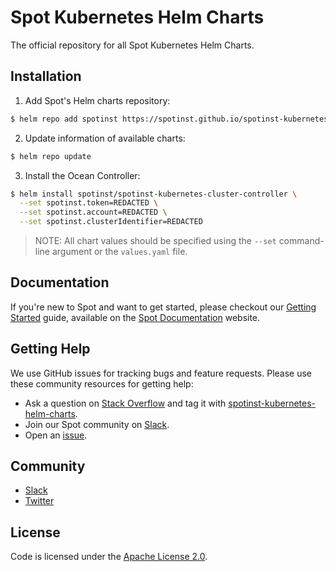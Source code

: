 # Spot Kubernetes Helm Charts

The official repository for all Spot Kubernetes Helm Charts.

## Installation

1. Add Spot's Helm charts repository:

```sh
$ helm repo add spotinst https://spotinst.github.io/spotinst-kubernetes-helm-charts
```

2. Update information of available charts:

```sh
$ helm repo update
```

3. Install the Ocean Controller:

```sh
$ helm install spotinst/spotinst-kubernetes-cluster-controller \
  --set spotinst.token=REDACTED \
  --set spotinst.account=REDACTED \
  --set spotinst.clusterIdentifier=REDACTED
```

> NOTE: All chart values should be specified using the `--set` command-line argument or the `values.yaml` file.

## Documentation

If you're new to Spot and want to get started, please checkout our [Getting Started](https://docs.spot.io/connect-your-cloud-provider/) guide, available on the [Spot Documentation](https://docs.spot.io/) website.

## Getting Help

We use GitHub issues for tracking bugs and feature requests. Please use these community resources for getting help:

- Ask a question on [Stack Overflow](https://stackoverflow.com/) and tag it with [spotinst-kubernetes-helm-charts](https://stackoverflow.com/questions/tagged/spotinst-kubernetes-helm-charts/).
- Join our Spot community on [Slack](http://slack.spotinst.com/).
- Open an [issue](https://github.com/spotinst/spotinst-kubernetes-helm-charts/issues/new/choose/).

## Community

- [Slack](http://slack.spotinst.com/)
- [Twitter](https://twitter.com/spotinst/)

## License

Code is licensed under the [Apache License 2.0](https://github.com/spotinst/spotinst-kubernetes-helm-charts/blob/master/LICENSE/).
